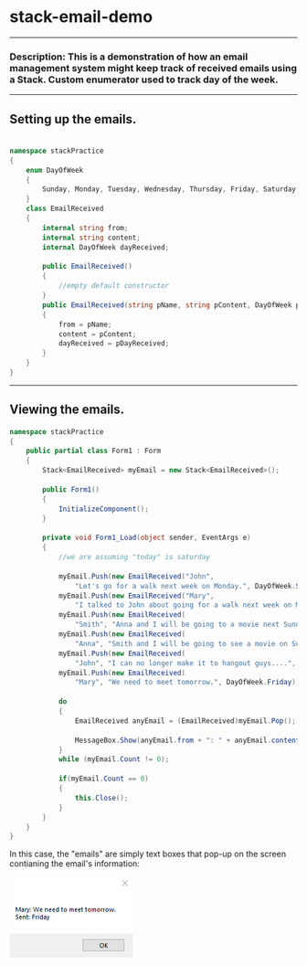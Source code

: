 # stack-email-demo

---

### Description: This is a demonstration of how an email management system might keep track of received emails using a Stack. Custom enumerator used to track day of the week.

---

## Setting up the emails.

```C#

namespace stackPractice
{
    enum DayOfWeek
    {
        Sunday, Monday, Tuesday, Wednesday, Thursday, Friday, Saturday
    }
    class EmailReceived
    {
        internal string from;
        internal string content;
        internal DayOfWeek dayReceived;

        public EmailReceived()
        {
            //empty default constructor
        }
        public EmailReceived(string pName, string pContent, DayOfWeek pDayReceived)
        {
            from = pName;
            content = pContent;
            dayReceived = pDayReceived;
        }
    }
}
```

---

## Viewing the emails.

```C#
namespace stackPractice
{
    public partial class Form1 : Form
    {
        Stack<EmailReceived> myEmail = new Stack<EmailReceived>();

        public Form1()
        {
            InitializeComponent();
        }

        private void Form1_Load(object sender, EventArgs e)
        {
            //we are assuming "today" is saturday

            myEmail.Push(new EmailReceived("John", 
                "Let's go for a walk next week on Monday.", DayOfWeek.Sunday));
            myEmail.Push(new EmailReceived("Mary", 
                "I talked to John about going for a walk next week on Monday.", DayOfWeek.Monday));
            myEmail.Push(new EmailReceived(
                "Smith", "Anna and I will be going to a movie next Sunday.", DayOfWeek.Tuesday));
            myEmail.Push(new EmailReceived(
                "Anna", "Smith and I will be going to see a movie on Sunday", DayOfWeek.Wednesday));
            myEmail.Push(new EmailReceived(
                "John", "I can no longer make it to hangout guys....", DayOfWeek.Thursday));
            myEmail.Push(new EmailReceived(
                "Mary", "We need to meet tomorrow.", DayOfWeek.Friday));

            do
            {
                EmailReceived anyEmail = (EmailReceived)myEmail.Pop();

                MessageBox.Show(anyEmail.from + ": " + anyEmail.content + "\nSent: " + anyEmail.dayReceived.ToString());
            }
            while (myEmail.Count != 0);

            if(myEmail.Count == 0)
            {
                this.Close();
            }
        }
    }
}
```

In this case, the "emails" are simply text boxes that pop-up on the screen contianing the email's information:

![email-box](https://github.com/EnEmerson/stack-email-demo/blob/master/resources/email-box.png)




